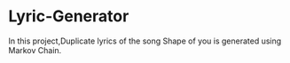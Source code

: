 # Lyric-Generator
In this project,Duplicate lyrics of the song Shape of you is generated using Markov Chain.
